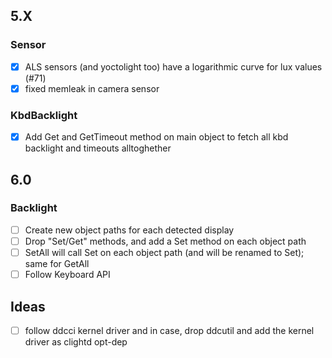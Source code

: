 ## 5.X

### Sensor
- [x] ALS sensors (and yoctolight too) have a logarithmic curve for lux values (#71)
- [x] fixed memleak in camera sensor

### KbdBacklight
- [x] Add Get and GetTimeout method on main object to fetch all kbd backlight and timeouts alltoghether

## 6.0

### Backlight
- [ ] Create new object paths for each detected display
- [ ] Drop "Set/Get" methods, and add a Set method on each object path
- [ ] SetAll will call Set on each object path (and will be renamed to Set); same for GetAll
- [ ] Follow Keyboard API

## Ideas
- [ ] follow ddcci kernel driver and in case, drop ddcutil and add the kernel driver as clightd opt-dep
